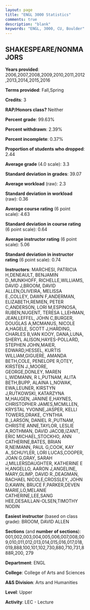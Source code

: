 ```yaml
---
layout: page
title: "ENGL 3000 Statistics"
comments: true
description: "blank"
keywords: "ENGL, 3000, CU, Boulder"
--- 
```

<head>
<script src="https://ajax.googleapis.com/ajax/libs/jquery/2.1.3/jquery.min.js"></script>
<script src="https://dl.dropboxusercontent.com/s/pc42nxpaw1ea4o9/highcharts.js?dl=0"></script>
<!-- <script src="../assets/js/highcharts.js"></script> -->
<style type="text/css">@font-face {
	font-family: "Bebas Neue";
	src: url(https://www.filehosting.org/file/details/544349/BebasNeue%20Regular.otf) format("opentype");
	}
	h1.Bebas { 
		font-family: "Bebas Neue", Verdana, Tahoma;
	}
</style>
</head>
<body>
	<div id="container" style="float: right; width: 45%; height: 88%; margin-left: 2.5%; margin-right: 2.5%;"></div>
	<script language="JavaScript">
		$(document).ready(function() {
		var chart = {type: 'column'};
		var title = {text: 'Grade Distribution'};
		var xAxis = {categories: ['A','B','C','D','F'],crosshair: true};
		var yAxis = {min: 0,title: {text: 'Percentage'}};
		var tooltip = {headerFormat: '<center><b><span style="font-size:20px">{point.key}</span></b></center>',
		               pointFormat: '<td style="padding:0"><b>{point.y:.1f}%</b></td>',
		               footerFormat: '</table>',shared: true,useHTML: true};
		var plotOptions = {column: {pointPadding: 0.0,borderWidth: 0}};  
		var credits = {enabled: false};var series= [{name: 'Percent',data: [52.68,35.28,8.42,1.72,1.91,]}];
		var json = {};
		json.chart = chart;
		json.title = title;
		json.tooltip = tooltip;
		json.xAxis = xAxis;
		json.yAxis = yAxis;  
		json.series = series;
		json.plotOptions = plotOptions;  
		json.credits = credits;
		$('#container').highcharts(json);
	});
	</script>
</body>
			   
## SHAKESPEARE/NONMAJORS

**Years provided**: 2006,2007,2008,2009,2010,2011,2012,2013,2014,2015,2016

**Terms provided**: Fall,Spring

**Credits**: 3

**RAP/Honors class?** Neither

**Percent grade**: 99.63%

**Percent withdrawn**: 2.39%

**Percent incomplete**: 0.37%

**Proportion of students who dropped**: 2.44

**Average grade** (4.0 scale): 3.3

**Standard deviation in grades**: 39.07

**Average workload** (raw): 2.3

**Standard deviation in workload** (raw): 0.36

**Average course rating** (6 point scale): 4.63

**Standard deviation in course rating** (6 point scale): 0.64

**Average instructor rating** (6 point scale): 5.06

**Standard deviation in instructor rating** (6 point scale): 0.74

**Instructors**: MARCHESI, PATRICIA H,DENEAULT, BENJAMIN D.,MUNKHOFF, RICHELLE,WILLIAMS, DAVID J,BROOM, DAVID ALLEN,OLIVEIRA, MELISSA E.,COLLEY, DAWN F,ANDERMAN, ELIZABETH,REMIEN, PETER C,ANDERSON, LORI M,ESPINOSA, RUBEN,NUGENT, TERESA L,LEHMAN, JEAN,LEFFEL, JOHN C,BURGER, DOUGLAS A,MCMANUS, NICOLE A,HAGELE, SCOTT J,HARDING, CHARLES B,VAN KOOY, DANA,LUNA, SHERYL ALISON,HAYES-POLLARD, STEPHEN JOHN,MAIER, EDWARD,HESSEL, KURTIS WILLIAM,GIGUERE, AMANDA BETH,COLE, PENELOPE R,OTEY, KIRSTEN J.,MOORE, GEORGE,DONLEY, MAREN L,WIDMANN, R L,PUTNAM, ALITA BETH,BUPP, ALAINA L,NOWAK, EWA,LEUNER, KIRSTYN J,RUTKOWSKI, KATARZYNA M,HAUGEN, JANINE E,HAYNES, CHRISTOPHER JAMES,MCMILLEN, KRYSTAL YVONNE,JASPER, KELLI TOWERS,DRAKE, CYNTHIA B.,LARSON, DANIEL R.,PUTNAM, CHRISTIE ANNE,TAYLOR, LESLIE A,ROTHMAN, DAVID JACOB,IZANT, ERIC MICHAEL,STOCKHO, ANN CATHERINE,BATES, BRIAN R,NEIMANN, PAUL G,COOK, KAY A.,SCHUYLER, LORI LUCAS,COOPER, JOAN G,GRAY, SARAH J,MILLERSDAUGHTER, KATHERINE E H,ANGELLO, AARON J,ANGELINE, MARY,GLIMP, DAVID R.,DEAGMAN, RACHAEL NICOLE,CROSSLEY, JOHN D,KAWIN, BRUCE F,PARKER,DEVEN MARIE,LO,MELANIE CATHERINE,LEE,SANG HEE,DESAILLAN-OLSEN,TIMOTHY NODIN

**Easiest instructor** (based on class grade): BROOM, DAVID ALLEN

**Sections** (and **number of sections**): 001,002,003,004,005,006,007,008,009,010,011,012,013,014,015,016,017,018,019,888,100,101,102,730,880,710,731,888R,200, 279

**Department**: ENGL

**College**: College of Arts and Sciences

**A&S Division**: Arts and Humanities

**Level**: Upper

**Activity**: LEC - Lecture